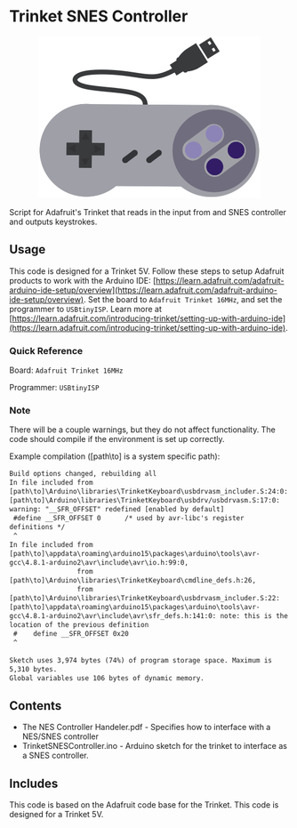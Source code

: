 # Trinket SNES Controller

<p align="center"><img src="snes-controller.png"></p>

Script for Adafruit's Trinket that reads in the input from and SNES controller
and outputs keystrokes.

## Usage
This code is designed for a Trinket 5V. Follow these steps to setup Adafruit 
products to work with the Arduino IDE: [https://learn.adafruit.com/adafruit-arduino-ide-setup/overview](https://learn.adafruit.com/adafruit-arduino-ide-setup/overview). 
Set the board to `Adafruit Trinket 16MHz`, and set the programmer to 
`USBtinyISP`. Learn more at [https://learn.adafruit.com/introducing-trinket/setting-up-with-arduino-ide](https://learn.adafruit.com/introducing-trinket/setting-up-with-arduino-ide).

### Quick Reference

Board: `Adafruit Trinket 16MHz`

Programmer: `USBtinyISP`

### Note
There will be a couple warnings, but they do not affect functionality. The code
should compile if the environment is set up correctly.

Example compilation ([path\to] is a system specific path):
```
Build options changed, rebuilding all
In file included from [path\to]\Arduino\libraries\TrinketKeyboard\usbdrvasm_includer.S:24:0:
[path\to]\Arduino\libraries\TrinketKeyboard\usbdrv/usbdrvasm.S:17:0: warning: "__SFR_OFFSET" redefined [enabled by default]
 #define __SFR_OFFSET 0      /* used by avr-libc's register definitions */
 ^
In file included from [path\to]\appdata\roaming\arduino15\packages\arduino\tools\avr-gcc\4.8.1-arduino2\avr\include\avr\io.h:99:0,
                 from [path\to]\Arduino\libraries\TrinketKeyboard\cmdline_defs.h:26,
                 from [path\to]\Arduino\libraries\TrinketKeyboard\usbdrvasm_includer.S:22:
[path\to]\appdata\roaming\arduino15\packages\arduino\tools\avr-gcc\4.8.1-arduino2\avr\include\avr\sfr_defs.h:141:0: note: this is the location of the previous definition
 #    define __SFR_OFFSET 0x20
 ^

Sketch uses 3,974 bytes (74%) of program storage space. Maximum is 5,310 bytes.
Global variables use 106 bytes of dynamic memory.
```

## Contents
* The NES Controller Handeler.pdf - Specifies how to interface with a 
NES/SNES controller
* TrinketSNESController.ino - Arduino sketch for the trinket to interface as a
SNES controller.

## Includes
This code is based on the Adafruit code base for the Trinket. 
This code is designed for a Trinket 5V.
